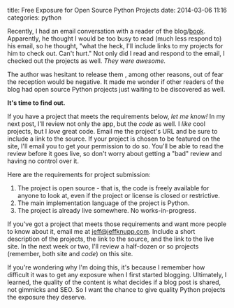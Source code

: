 title: Free Exposure for Open Source Python Projects
date: 2014-03-06 11:16
categories: python

Recently, I had an email conversation with a reader of the blog/[book](http://www.jeffknupp.com/writing-idiomatic-python-ebook/).
Apparently, he thought I would be too busy to read (much less respond to) his
email, so he thought, "what the heck, I'll include links to my projects for
him to check out. Can't hurt." Not only did I read and respond to the email, I
checked out the projects as well. *They were awesome.*

<!--more-->
The author was hesitant to release them , among other reasons, out of fear the
reception would be negative. It made me wonder if other readers of the blog had open 
source Python projects just waiting to be discovered as well. 

**It's time to find out.**

If you have a project that meets the requirements below, *let me know!* In my
next post, I'll review not only the app, but the *code* as well. I *like* cool
projects, but I *love* great code. Email me the project's URL and be sure to include
a link to the source. If your project is chosen to be featured on the site, I'll 
email you to get your permission to do so. You'll be able to read the review 
before it goes live, so don't worry about getting a "bad" review and having no control over it.

Here are the requirements for project submission:

1. The project is open source - that is, the code is freely available for anyone
to look at, even if the project or license is closed or restrictive.
1. The main implementation language of the project is Python.
1. The project is already live somewhere. No works-in-progress.

If you've got a project that meets those requirements and want more people to
know about it, email me at [jeff@jeffknupp.com](mailto:jeff@jeffknupp.com).
Include a short description of the projects, the link to the source, and the
link to the live site. In the next week or two, I'll review a half-dozen or so
projects (remember, both site and *code*) on this site.

If you're wondering why I'm doing this, it's because I remember how difficult it
was to get any exposure when I first started blogging. Ultimately, I learned,
the quality of the content is what decides if a blog post is shared, not
gimmicks and SEO. So I want the chance to give quality Python projects the
exposure they deserve.
